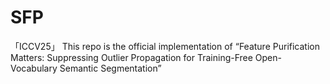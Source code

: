 # SFP
「ICCV25」 This repo is the official implementation of “Feature Purification Matters: Suppressing Outlier Propagation for Training-Free Open-Vocabulary Semantic Segmentation”
